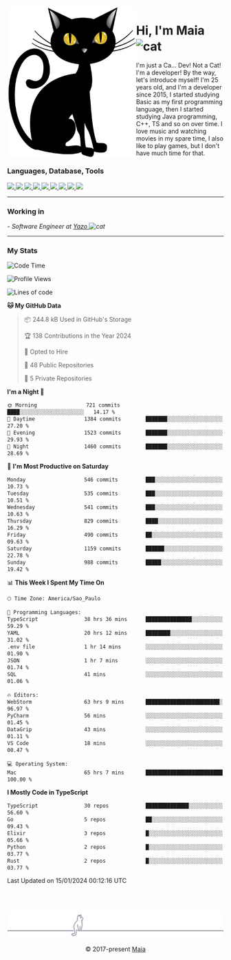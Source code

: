 <img align="left" src="https://raw.githubusercontent.com/gabrielmaialva33/gabrielmaialva33/master/assets/cat_0.png" alt="Stats" width="300px">

<h1 align="left">Hi, I'm Maia 
<img src="https://emojis.slackmojis.com/emojis/images/1643509834/36299/black-cat.gif?1643509834" width="50" height="60" align="center"  alt="cat"/>
</h1>

I'm just a Ca... Dev! Not a Cat! I'm a developer! By the way, let's introduce myself!
I'm 25 years old, and I'm a developer since 2015, I started studying Basic as my first programming
language, then I started studying Java programming, C++, TS and so on over time.
I love music and watching movies in my spare time, I also like to play games, but I don't have much time for that.

<h3 align="left">Languages, Database, Tools</h3>
<p>
  <a href="https://www.typescriptlang.org">
    <img src="https://skillicons.dev/icons?i=ts" />
  </a>
  <a href="https://go.dev">
    <img src="https://skillicons.dev/icons?i=go" />
  </a>
  <a href="https://www.python.org">
    <img src="https://skillicons.dev/icons?i=python" />
  </a>
  <a href="https://gradle.org">
    <img src="https://skillicons.dev/icons?i=gradle" />
  </a>
  <a href="https://redis.io">
    <img src="https://skillicons.dev/icons?i=redis" />
  </a>
  <a href="https://www.mongodb.com">
    <img src="https://skillicons.dev/icons?i=mongodb" />
  </a>
  <a href="https://nodejs.org">
    <img src="https://skillicons.dev/icons?i=nodejs" />
  </a>
  <a href="https://www.javascript.com">
    <img src="https://skillicons.dev/icons?i=js" />
  </a>
  <a href="https://www.docker.com">
    <img src="https://skillicons.dev/icons?i=docker" />
  </a>
</p>

<hr/>

<h3>Working in</h3>

<p><em> - Software Engineer at <a href="[https://pdasolucoes.com.br](https://yazo.com.br/)">Yazo
</a><img src="https://media.giphy.com/media/WUlplcMpOCEmTGBtBW/giphy.gif" width="30" alt="cat"> 
</em></p>

<hr/>

### My Stats

<!--START_SECTION:waka-->
![Code Time](http://img.shields.io/badge/Code%20Time-3%2C739%20hrs%206%20mins-blue)

![Profile Views](http://img.shields.io/badge/Profile%20Views-3-blue)

![Lines of code](https://img.shields.io/badge/From%20Hello%20World%20I%27ve%20Written-1.4%20million%20lines%20of%20code-blue)

**🐱 My GitHub Data** 

> 📦 244.8 kB Used in GitHub's Storage 
 > 
> 🏆 138 Contributions in the Year 2024
 > 
> 💼 Opted to Hire
 > 
> 📜 48 Public Repositories 
 > 
> 🔑 5 Private Repositories 
 > 
**I'm a Night 🦉** 

```text
🌞 Morning                721 commits         ████░░░░░░░░░░░░░░░░░░░░░   14.17 % 
🌆 Daytime                1384 commits        ███████░░░░░░░░░░░░░░░░░░   27.20 % 
🌃 Evening                1523 commits        ███████░░░░░░░░░░░░░░░░░░   29.93 % 
🌙 Night                  1460 commits        ███████░░░░░░░░░░░░░░░░░░   28.69 % 
```
📅 **I'm Most Productive on Saturday** 

```text
Monday                   546 commits         ███░░░░░░░░░░░░░░░░░░░░░░   10.73 % 
Tuesday                  535 commits         ███░░░░░░░░░░░░░░░░░░░░░░   10.51 % 
Wednesday                541 commits         ███░░░░░░░░░░░░░░░░░░░░░░   10.63 % 
Thursday                 829 commits         ████░░░░░░░░░░░░░░░░░░░░░   16.29 % 
Friday                   490 commits         ██░░░░░░░░░░░░░░░░░░░░░░░   09.63 % 
Saturday                 1159 commits        ██████░░░░░░░░░░░░░░░░░░░   22.78 % 
Sunday                   988 commits         █████░░░░░░░░░░░░░░░░░░░░   19.42 % 
```


📊 **This Week I Spent My Time On** 

```text
🕑︎ Time Zone: America/Sao_Paulo

💬 Programming Languages: 
TypeScript               38 hrs 36 mins      ███████████████░░░░░░░░░░   59.29 % 
YAML                     20 hrs 12 mins      ████████░░░░░░░░░░░░░░░░░   31.02 % 
.env file                1 hr 14 mins        ░░░░░░░░░░░░░░░░░░░░░░░░░   01.90 % 
JSON                     1 hr 7 mins         ░░░░░░░░░░░░░░░░░░░░░░░░░   01.74 % 
SQL                      41 mins             ░░░░░░░░░░░░░░░░░░░░░░░░░   01.06 % 

🔥 Editors: 
WebStorm                 63 hrs 9 mins       ████████████████████████░   96.97 % 
PyCharm                  56 mins             ░░░░░░░░░░░░░░░░░░░░░░░░░   01.45 % 
DataGrip                 43 mins             ░░░░░░░░░░░░░░░░░░░░░░░░░   01.11 % 
VS Code                  18 mins             ░░░░░░░░░░░░░░░░░░░░░░░░░   00.47 % 

💻 Operating System: 
Mac                      65 hrs 7 mins       █████████████████████████   100.00 % 
```

**I Mostly Code in TypeScript** 

```text
TypeScript               30 repos            ██████████████░░░░░░░░░░░   56.60 % 
Go                       5 repos             ██░░░░░░░░░░░░░░░░░░░░░░░   09.43 % 
Elixir                   3 repos             █░░░░░░░░░░░░░░░░░░░░░░░░   05.66 % 
Python                   2 repos             █░░░░░░░░░░░░░░░░░░░░░░░░   03.77 % 
Rust                     2 repos             █░░░░░░░░░░░░░░░░░░░░░░░░   03.77 % 
```




 Last Updated on 15/01/2024 00:12:16 UTC
<!--END_SECTION:waka-->


<br/>
<br/>

<p align="center"><img src="https://raw.githubusercontent.com/gabrielmaialva33/gabrielmaialva33/master/assets/gray0_ctp_on_line.svg?sanitize=true" /></p>
<p align="center">&copy; 2017-present <a href="https://github.com/gabrielmaialva33/" target="_blank">Maia</a>
